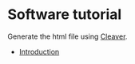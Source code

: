 # Software tutorial
Generate the html file using [Cleaver](https://github.com/jdan/cleaver).

* [Introduction](https://github.io/hkustenterprize/sw-tutorial/tutorial1.html)


